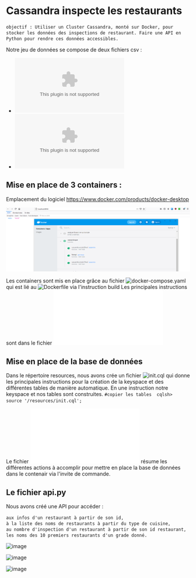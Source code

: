 # Cassandra inspecte les restaurants

``` 
objectif : Utiliser un Cluster Cassandra, monté sur Docker, pour stocker les données des inspections de restaurant. Faire une API en Python pour rendre ces données accessibles. 
```

Notre jeu de données se compose de deux fichiers csv :
  - ![restaurants.csv](restaurants.csv)
  - ![restaurants_inspections.csv](restaurants_inspections.csv)
  
## Mise en place de 3 containers :

Emplacement du logiciel
https://www.docker.com/products/docker-desktop

![image](docker.PNG)

Les containers sont mis en place grâce au fichier ![docker-compose.yaml](docker-compose.yaml) qui est lié au ![Dockerfile](Dockerfile) via l'instruction build
Les principales instructions sont dans le fichier ![principalescommandes.txt](principalescommandes.txt) 


## Mise en place de la base de données

Dans le répertoire resources, nous avons crée un fichier ![init.cql](init.cql) qui donne les principales instructions pour la création de la keyspace et des différentes tables de manière automatique. En une instruction notre keyspace et nos tables sont construites.
``
#copier les tables 
cqlsh> source '/resources/init.cql';
``

Le fichier ![principalescommandes.txt](principalescommandes.txt) résume les différentes actions à accomplir pour mettre en place la base de données dans le contenair via l'invite de commande.

## Le fichier api.py 

Nous avons créé une API pour accéder :

    aux infos d'un restaurant à partir de son id,
    à la liste des noms de restaurants à partir du type de cuisine,
    au nombre d'inspection d'un restaurant à partir de son id restaurant,
    les noms des 10 premiers restaurants d'un grade donné.


![image](visuglobaleFastAPI.PNG)


![image](info_cuisine.PNG)

![image](testapi/visuglobaleFastAPI.PNG)
